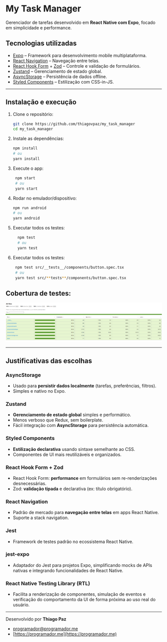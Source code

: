 # My Task Manager

Gerenciador de tarefas desenvolvido em **React Native com Expo**, focado em simplicidade e performance.

## Tecnologias utilizadas

- [Expo](https://expo.dev/) – Framework para desenvolvimento mobile multiplataforma.
- [React Navigation](https://reactnavigation.org/) – Navegação entre telas.
- [React Hook Form](https://react-hook-form.com/) + [Zod](https://zod.dev/) – Controle e validação de formulários.
- [Zustand](https://github.com/pmndrs/zustand) – Gerenciamento de estado global.
- [AsyncStorage](https://react-native-async-storage.github.io/async-storage/) – Persistência de dados offline.
- [Styled Components](https://styled-components.com/) – Estilização com CSS-in-JS.

---

## Instalação e execução

1. Clone o repositório:

   ```bash
   git clone https://github.com/thiagovpaz/my_task_manager
   cd my_task_manager
   ```

2. Instale as dependências:

   ```bash
   npm install
   # ou
   yarn install
   ```

3. Execute o app:

   ```bash
    npm start
    # ou
    yarn start
   ```

4. Rodar no emulador/dispositivo:

   ```bash
   npm run android
   # ou
   yarn android
   ```

5. Executar todos os testes:

   ```bash
     npm test
     # ou
     yarn test
   ```

6. Executar todos os testes:

   ```bash
    npm test src/__tests__/components/button.spec.tsx
    # ou
    yarn test src/**tests**/components/button.spec.tsx
   ```

## Cobertura de testes:

![alt text](/.github/assets/coverage.png)

---

## Justificativas das escolhas

### AsyncStorage

- Usado para **persistir dados localmente** (tarefas, preferências, filtros).
- Simples e nativo no Expo.

### Zustand

- **Gerenciamento de estado global** simples e performático.
- Menos verboso que Redux, sem boilerplate.
- Fácil integração com **AsyncStorage** para persistência automática.

### Styled Components

- **Estilização declarativa** usando sintaxe semelhante ao CSS.
- Componentes de UI mais reutilizáveis e organizados.

### React Hook Form + Zod

- React Hook Form: **performance** em formulários sem re-renderizações desnecessárias.
- Zod: **validação tipada** e declarativa (ex: título obrigatório).

### React Navigation

- Padrão de mercado para **navegação entre telas** em apps React Native.
- Suporte a stack navigation.

### Jest

- Framework de testes padrão no ecossistema React Native.

### jest-expo

- Adaptador do Jest para projetos Expo, simplificando mocks de APIs nativas e integrando funcionalidades de React Native.

### React Native Testing Library (RTL)

- Facilita a renderização de componentes, simulação de eventos e verificação do comportamento da UI de forma próxima ao uso real do usuário.

---

Desenvolvido por **Thiago Paz**

- [programador@programador.me](mailto:programador@programador.me)
- [https://programador.me](https://programador.me)
